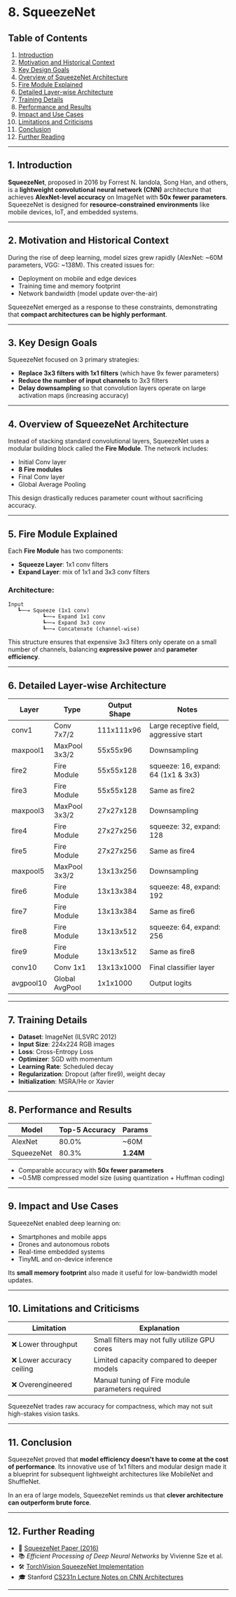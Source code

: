 # 8. SqueezeNet

## Table of Contents

1. [Introduction](#1-introduction)
2. [Motivation and Historical Context](#2-motivation-and-historical-context)
3. [Key Design Goals](#3-key-design-goals)
4. [Overview of SqueezeNet Architecture](#4-overview-of-squeezenet-architecture)
5. [Fire Module Explained](#5-fire-module-explained)
6. [Detailed Layer-wise Architecture](#6-detailed-layer-wise-architecture)
7. [Training Details](#7-training-details)
8. [Performance and Results](#8-performance-and-results)
9. [Impact and Use Cases](#9-impact-and-use-cases)
10. [Limitations and Criticisms](#10-limitations-and-criticisms)
11. [Conclusion](#11-conclusion)
12. [Further Reading](#12-further-reading)

---

## 1. Introduction

**SqueezeNet**, proposed in 2016 by Forrest N. Iandola, Song Han, and others, is a **lightweight convolutional neural network (CNN)** architecture that achieves **AlexNet-level accuracy** on ImageNet with **50x fewer parameters**. SqueezeNet is designed for **resource-constrained environments** like mobile devices, IoT, and embedded systems.

---

## 2. Motivation and Historical Context

During the rise of deep learning, model sizes grew rapidly (AlexNet: ~60M parameters, VGG: ~138M). This created issues for:

* Deployment on mobile and edge devices
* Training time and memory footprint
* Network bandwidth (model update over-the-air)

SqueezeNet emerged as a response to these constraints, demonstrating that **compact architectures can be highly performant**.

---

## 3. Key Design Goals

SqueezeNet focused on 3 primary strategies:

* **Replace 3x3 filters with 1x1 filters** (which have 9x fewer parameters)
* **Reduce the number of input channels** to 3x3 filters
* **Delay downsampling** so that convolution layers operate on large activation maps (increasing accuracy)

---

## 4. Overview of SqueezeNet Architecture

Instead of stacking standard convolutional layers, SqueezeNet uses a modular building block called the **Fire Module**. The network includes:

* Initial Conv layer
* **8 Fire modules**
* Final Conv layer
* Global Average Pooling

This design drastically reduces parameter count without sacrificing accuracy.

---

## 5. Fire Module Explained

Each **Fire Module** has two components:

* **Squeeze Layer**: 1x1 conv filters
* **Expand Layer**: mix of 1x1 and 3x3 conv filters

### Architecture:

```
Input
   ┗──➔ Squeeze (1x1 conv)
           ┗──➔ Expand 1x1 conv
           ┗──➔ Expand 3x3 conv
           ┗──➔ Concatenate (channel-wise)
```

This structure ensures that expensive 3x3 filters only operate on a small number of channels, balancing **expressive power** and **parameter efficiency**.

---

## 6. Detailed Layer-wise Architecture

| Layer     | Type           | Output Shape | Notes                                   |
| --------- | -------------- | ------------ | --------------------------------------- |
| conv1     | Conv 7x7/2     | 111x111x96   | Large receptive field, aggressive start |
| maxpool1  | MaxPool 3x3/2  | 55x55x96     | Downsampling                            |
| fire2     | Fire Module    | 55x55x128    | squeeze: 16, expand: 64 (1x1 & 3x3)     |
| fire3     | Fire Module    | 55x55x128    | Same as fire2                           |
| maxpool3  | MaxPool 3x3/2  | 27x27x128    | Downsampling                            |
| fire4     | Fire Module    | 27x27x256    | squeeze: 32, expand: 128                |
| fire5     | Fire Module    | 27x27x256    | Same as fire4                           |
| maxpool5  | MaxPool 3x3/2  | 13x13x256    | Downsampling                            |
| fire6     | Fire Module    | 13x13x384    | squeeze: 48, expand: 192                |
| fire7     | Fire Module    | 13x13x384    | Same as fire6                           |
| fire8     | Fire Module    | 13x13x512    | squeeze: 64, expand: 256                |
| fire9     | Fire Module    | 13x13x512    | Same as fire8                           |
| conv10    | Conv 1x1       | 13x13x1000   | Final classifier layer                  |
| avgpool10 | Global AvgPool | 1x1x1000     | Output logits                           |

---

## 7. Training Details

* **Dataset**: ImageNet (ILSVRC 2012)
* **Input Size**: 224x224 RGB images
* **Loss**: Cross-Entropy Loss
* **Optimizer**: SGD with momentum
* **Learning Rate**: Scheduled decay
* **Regularization**: Dropout (after fire9), weight decay
* **Initialization**: MSRA/He or Xavier

---

## 8. Performance and Results

| Model      | Top-5 Accuracy | Params    |
| ---------- | -------------- | --------- |
| AlexNet    | 80.0%          | ~60M     |
| SqueezeNet | 80.3%          | **1.24M** |

* Comparable accuracy with **50x fewer parameters**
* ~0.5MB compressed model size (using quantization + Huffman coding)

---

## 9. Impact and Use Cases

SqueezeNet enabled deep learning on:

* Smartphones and mobile apps
* Drones and autonomous robots
* Real-time embedded systems
* TinyML and on-device inference

Its **small memory footprint** also made it useful for low-bandwidth model updates.

---

## 10. Limitations and Criticisms

| Limitation               | Explanation                                      |
| ------------------------ | ------------------------------------------------ |
| ❌ Lower throughput       | Small filters may not fully utilize GPU cores    |
| ❌ Lower accuracy ceiling | Limited capacity compared to deeper models       |
| ❌ Overengineered         | Manual tuning of Fire module parameters required |

SqueezeNet trades raw accuracy for compactness, which may not suit high-stakes vision tasks.

---

## 11. Conclusion

SqueezeNet proved that **model efficiency doesn't have to come at the cost of performance**. Its innovative use of 1x1 filters and modular design made it a blueprint for subsequent lightweight architectures like MobileNet and ShuffleNet.

In an era of large models, SqueezeNet reminds us that **clever architecture can outperform brute force**.

---

## 12. Further Reading

* 📄 [SqueezeNet Paper (2016)](https://arxiv.org/abs/1602.07360)
* 📚 *Efficient Processing of Deep Neural Networks* by Vivienne Sze et al.
* 🛠️ [TorchVision SqueezeNet Implementation](https://pytorch.org/hub/pytorch_vision_squeezenet/)
* 🎓 Stanford [CS231n Lecture Notes on CNN Architectures](http://cs231n.stanford.edu/)

---
